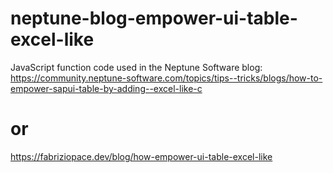# neptune-blog-empower-ui-table-excel-like
JavaScript function code used in the Neptune Software blog:
https://community.neptune-software.com/topics/tips--tricks/blogs/how-to-empower-sapui-table-by-adding--excel-like-c
# or
https://fabriziopace.dev/blog/how-empower-ui-table-excel-like
